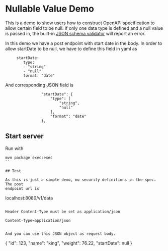 # Nullable Value Demo

This is a demo to show users how to construct OpenAPI specification to allow
certain field to be null. If only one data type is defined and a null value
is passed in, the built-in [JSON schema validator](https://github.com/networknt/json-schema-validator)
will report an error.

In this demo we have a post endpoint with start date in the body. In order
to allow startDate to be null, we have to define this field in yaml as

```
     startDate:
        type:
        - "string"
        - "null"
        format: "date"

```

And corresponding JSON field is

```
                "startDate": {
                    "type": [
                        "string",
                        "null"
                    ],
                    "format": "date"
                },

```


## Start server

Run with

```
mvn package exec:exec
``

## Test

As this is just a simple demo, no security definitions in the spec. The post
endpoint url is

```
localhost:8080/v1/data
```

Header Content-Type must be set as application/json

Content-Type=application/json


And you can use this JSON object as request body.

```
{
	"id": 123,
	"name": "king",
	"weight": 76.22,
	"startDate": null
}
```
